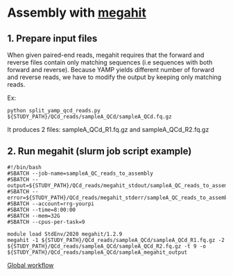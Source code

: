 # Assembly with [megahit](https://github.com/voutcn/megahit)

## __1. Prepare input files__
When given paired-end reads, megahit requires that the forward and reverse files contain only matching sequences (i.e sequences with both forward and reverse). Because YAMP yields different number of forward and reverse reads, we have to modify the output by keeping only matching reads.

Ex:
```
python split_yamp_qcd_reads.py ${STUDY_PATH}/QCd_reads/sampleA_QCd/sampleA_QCd.fq.gz
```
It produces 2 files: sampleA_QCd_R1.fq.gz and sampleA_QCd_R2.fq.gz


## __2. Run megahit (slurm job script example)__

```
#!/bin/bash
#SBATCH --job-name=sampleA_QC_reads_to_assembly
#SBATCH --output=${STUDY_PATH}/QCd_reads/megahit_stdout/sampleA_QC_reads_to_assembly.stdout
#SBATCH --error=${STUDY_PATH}/QCd_reads/megahit_stderr/sampleA_QC_reads_to_assembly.stderr
#SBATCH --account=rrg-yourpi
#SBATCH --time=8:00:00
#SBATCH --mem=32G
#SBATCH --cpus-per-task=9

module load StdEnv/2020 megahit/1.2.9
megahit -1 ${STUDY_PATH}/QCd_reads/sampleA_QCd/sampleA_QCd_R1.fq.gz -2 ${STUDY_PATH}/QCd_reads/sampleA_QCd/sampleA_QCd_R2.fq.gz -t 9 -o ${STUDY_PATH}/QCd_reads/sampleA_QCd/sampleA_megahit_output
```
[Global workflow](../README.md#global-workflow)
